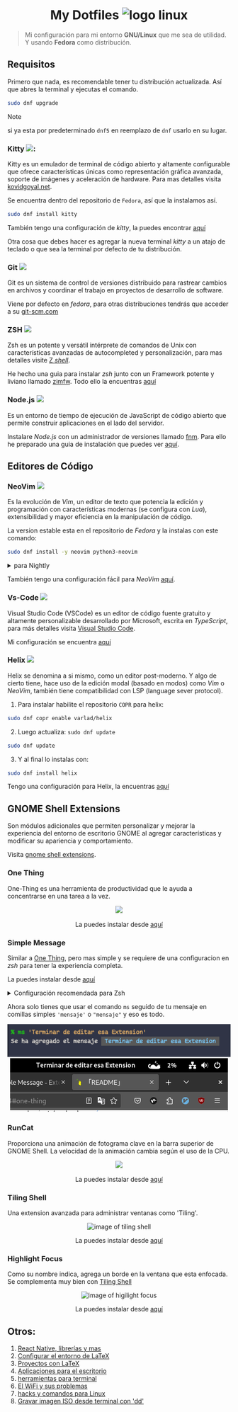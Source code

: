<h1 align="center">
  My Dotfiles
  <img height="30px" src="https://i.ibb.co/WHmHbbx/fedora.png" title="logo linux">
</h1>

> Mi configuración para mi entorno **GNU/Linux** que me sea de utilidad. Y usando **Fedora** como distribución.

## Requisitos

Primero que nada, es recomendable tener tu distribución actualizada. Así que abres la terminal y ejecutas el comando.

```bash
sudo dnf upgrade
```

> [!NOTE]
> si ya esta por predeterminado `dnf5` en reemplazo de `dnf` usarlo en su lugar.

### Kitty <img height="25px" src="https://i.ibb.co/sKbfczF/kitty.png">:

Kitty es un emulador de terminal de código abierto y altamente configurable que ofrece características únicas como representación gráfica avanzada, soporte de imágenes y aceleración de hardware. Para mas detalles visita [kovidgoyal.net](https://sw.kovidgoyal.net/kitty/).

Se encuentra dentro del repositorio de `Fedora`, así que la instalamos así.

```bash
sudo dnf install kitty
```

También tengo una configuración de _kitty_, la puedes encontrar [aquí](./kitty)

Otra cosa que debes hacer es agregar la nueva terminal _kitty_ a un atajo de teclado o que sea la terminal por defecto de tu distribución.

### Git <img width="25px" src="https://i.ibb.co/Svsq5fD/git.png">

Git es un sistema de control de versiones distribuido para rastrear cambios en archivos y coordinar el trabajo en proyectos de desarrollo de software.

Viene por defecto en _fedora_, para otras distribuciones tendrás que acceder a su [git-scm.com](https://git-scm.com/)

### ZSH <img height="20px" src="https://i.ibb.co/684JJtx/zsh.png">

Zsh es un potente y versátil intérprete de comandos de Unix con características avanzadas de autocompleted y personalización, para mas detalles visite [Z _shell_](https://zsh.sourceforge.io/).

He hecho una guia para instalar _zsh_ junto con un Framework potente y liviano llamado [zimfw](https://github.com/zimfw/zimfw). Todo ello la encuentras [aquí](./zsh)

### Node.js <img height="25px" src="https://i.ibb.co/R7tjy8r/nodejs-icon.png">

Es un entorno de tiempo de ejecución de JavaScript de código abierto que permite construir aplicaciones en el lado del servidor.

Instalare _Node.js_ con un administrador de versiones llamado [fnm](https://github.com/Schniz/fnm). Para ello he preparado una guia de instalación que puedes ver [aquí](./other-settings/node.md).

## Editores de Código

### NeoVim <img height="25px" src="https://i.ibb.co/gvHXFT4/nvim.webp">

Es la evolución de _Vim_, un editor de texto que potencia la edición y programación con características modernas (se configura con _Lua_), extensibilidad y mayor eficiencia en la manipulación de código.

La version estable esta en el repositorio de _Fedora_ y la instalas con este comando:

```bash
sudo dnf install -y neovim python3-neovim
```

<details>
  <summary>para Nightly</summary>
  <br/>

- Habilite el repositorio `COPR` para _neovim-nightly_.

```bash
sudo dnf copr enable agriffis/neovim-nightly
```

- Hacer una actualización: `sudo dnf update`
- y para finalizar lo instalas

```bash
dnf install -y neovim python3-neovim
```

</details>

También tengo una configuración fácil para _NeoVim_ [aquí](https://github.com/grChad/nvim).

### Vs-Code <img height="25px" src="https://i.ibb.co/jrSk3Q3/vscode.png">

Visual Studio Code (VSCode) es un editor de código fuente gratuito y altamente personalizable desarrollado por Microsoft, escrita en _TypeScript_, para más detalles visita [Visual Studio Code](https://code.visualstudio.com/).

Mi configuración se encuentra [aquí](./vs-code)

### Helix <img height="23px" src="https://i.ibb.co/2hBZPLy/helix.png">

Helix se denomina a si mismo, como un editor post-moderno. Y algo de cierto tiene, hace uso de la edición modal (basado en modos) como _Vim_ o _NeoVim_, también tiene compatibilidad con LSP (language sever protocol).

1. Para instalar habilite el repositorio `COPR` para helix:

```bash
sudo dnf copr enable varlad/helix
```

2. Luego actualiza: `sudo dnf update`

```bash
sudo dnf update
```

3. Y al final lo instalas con:

```bash
sudo dnf install helix
```

Tengo una configuración para Helix, la encuentras [aquí](./helix)

## GNOME Shell Extensions

Son módulos adicionales que permiten personalizar y mejorar la experiencia del entorno de escritorio GNOME al agregar características y modificar su apariencia y comportamiento.

Visita [gnome shell extensions](https://extensions.gnome.org/).

### One Thing

One-Thing es una herramienta de productividad que le ayuda a concentrarse en una tarea a la vez.

<div align="center">
  <img src="https://i.ibb.co/9tfDDSd/one-thing.png">

La puedes instalar desde [aquí](https://extensions.gnome.org/extension/5072/one-thing/)

</div>

### Simple Message

Similar a [One Thing](#one-thing), pero mas simple y se requiere de una configuracion en _zsh_ para tener la experiencia completa.

La puedes instalar desde [aquí](https://extensions.gnome.org/extension/5018/simple-message/)

<details>
  <summary>Configuración recomendada para Zsh</summary>

```bash
DCONF_WRITE_COMMAND="dconf write /org/gnome/shell/extensions/simple-message/message"
function show_message() {
  local message="$1"

  if [ -n "$message" ] && [ "$message" != "ms" ]; then
    eval "$DCONF_WRITE_COMMAND \"\\\"$message\\\"\""
    echo "Se ha agregado el mensaje $(tput setab 0)$(tput setaf 6) $message "
  else
    # Borrar el mensaje
    eval "$DCONF_WRITE_COMMAND \"\\\"\\\"\""
    echo "Mensaje eliminado"
  fi
}
alias ms='show_message'
```

</details>

Ahora solo tienes que usar el comando `ms` seguido de tu mensaje en comillas simples `'mensaje'` o `"mensaje"` y eso es todo.

<div align="center">
  <img src="./assets/capture-simple-message-terminal.png">
  <img src="./assets/capture-simple-message-titleBar.png">
</div>

### RunCat

Proporciona una animación de fotograma clave en la barra superior de GNOME Shell.
La velocidad de la animación cambia según el uso de la CPU.

<div align="center">
  <img src="https://i.ibb.co/QnGHmW0/capture-run-Cat.png">
  <p>
    La puedes instalar desde
    <a href="https://extensions.gnome.org/extension/5072/one-thing/">aquí</a>
  </p>
</div>

### Tiling Shell

Una extension avanzada para administrar ventanas como 'Tiling'.

<div align="center">
  <img src="https://extensions.gnome.org/extension-data/screenshots/screenshot_7065_c1v2s78.jpg" width="400" alt="image of tiling shell" title="tiling shell">
  <p>
    La puedes instalar desde
    <a href="https://extensions.gnome.org/extension/7065/tiling-shell/">aquí</a>
  </p>
</div>

### Highlight Focus

Como su nombre indica, agrega un borde en la ventana que esta enfocada. Se complementa muy bien con [Tiling Shell](#tiling-shell)

<div align="center">
<img src="https://extensions.gnome.org/extension-data/screenshots/screenshot_4699.png" width="300" alt="image of higilight focus" title="image of Highlight focus">
  <p>
    La puedes instalar desde
    <a href="https://extensions.gnome.org/extension/4699/highlight-focus/">aquí</a>
  </p>
</div>

## Otros:

1. [React Native, librerías y mas](./other-settings/react-native-cli.md)
2. [Configurar el entorno de LaTeX](./other-settings/latex.md)
3. [Proyectos con LaTeX](https://github.com/grChad/proyectos-latex)
4. [Aplicaciones para el escritorio](./other-settings/apps_desktop.md)
5. [herramientas para terminal](./other-settings/tools-terminal.md)
6. [El WiFi y sus problemas](./other-settings/wifi.md)
7. [hacks y comandos para Linux](./other-settings/hacks-linux.md)
8. [Gravar imagen ISO desde terminal con 'dd'](./other-settings/gravarISO.md)
